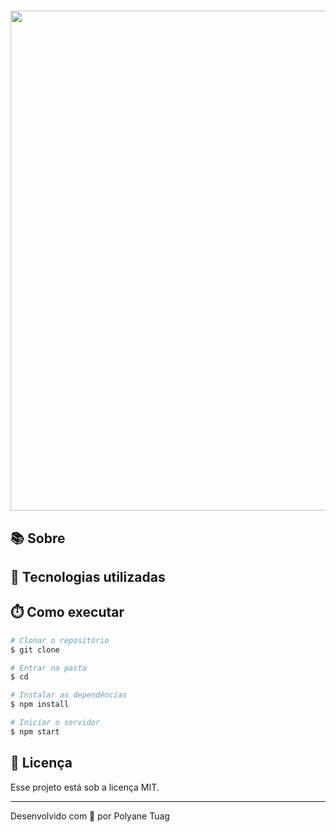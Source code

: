 <div align="center" justify-content="space-between">
  <h1>  </h1>
</div>

<div align="center">
    <img width= '800' src="" /> 
</div>

## 📚 Sobre

## 🚀 Tecnologias utilizadas

## ⏱️ Como executar

```bash
# Clonar o repositório
$ git clone

# Entrar na pasta
$ cd

# Instalar as dependências
$ npm install

# Iniciar o servidor
$ npm start
```

## 📝 Licença

Esse projeto está sob a licença MIT.

---

Desenvolvido com 💜 por Polyane Tuag
